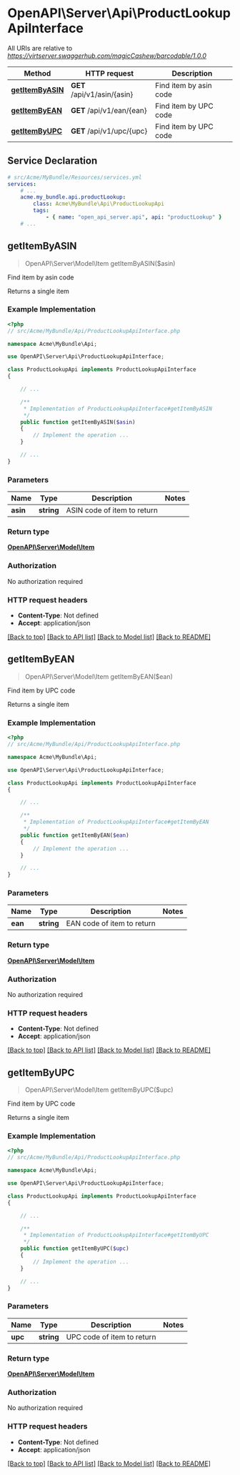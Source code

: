 # OpenAPI\Server\Api\ProductLookupApiInterface

All URIs are relative to *https://virtserver.swaggerhub.com/magicCashew/barcodable/1.0.0*

Method | HTTP request | Description
------------- | ------------- | -------------
[**getItemByASIN**](ProductLookupApiInterface.md#getItemByASIN) | **GET** /api/v1/asin/{asin} | Find item by asin code
[**getItemByEAN**](ProductLookupApiInterface.md#getItemByEAN) | **GET** /api/v1/ean/{ean} | Find item by UPC code
[**getItemByUPC**](ProductLookupApiInterface.md#getItemByUPC) | **GET** /api/v1/upc/{upc} | Find item by UPC code


## Service Declaration
```yaml
# src/Acme/MyBundle/Resources/services.yml
services:
    # ...
    acme.my_bundle.api.productLookup:
        class: Acme\MyBundle\Api\ProductLookupApi
        tags:
            - { name: "open_api_server.api", api: "productLookup" }
    # ...
```

## **getItemByASIN**
> OpenAPI\Server\Model\Item getItemByASIN($asin)

Find item by asin code

Returns a single item

### Example Implementation
```php
<?php
// src/Acme/MyBundle/Api/ProductLookupApiInterface.php

namespace Acme\MyBundle\Api;

use OpenAPI\Server\Api\ProductLookupApiInterface;

class ProductLookupApi implements ProductLookupApiInterface
{

    // ...

    /**
     * Implementation of ProductLookupApiInterface#getItemByASIN
     */
    public function getItemByASIN($asin)
    {
        // Implement the operation ...
    }

    // ...
}
```

### Parameters

Name | Type | Description  | Notes
------------- | ------------- | ------------- | -------------
 **asin** | **string**| ASIN code of item to return |

### Return type

[**OpenAPI\Server\Model\Item**](../Model/Item.md)

### Authorization

No authorization required

### HTTP request headers

 - **Content-Type**: Not defined
 - **Accept**: application/json

[[Back to top]](#) [[Back to API list]](../../README.md#documentation-for-api-endpoints) [[Back to Model list]](../../README.md#documentation-for-models) [[Back to README]](../../README.md)

## **getItemByEAN**
> OpenAPI\Server\Model\Item getItemByEAN($ean)

Find item by UPC code

Returns a single item

### Example Implementation
```php
<?php
// src/Acme/MyBundle/Api/ProductLookupApiInterface.php

namespace Acme\MyBundle\Api;

use OpenAPI\Server\Api\ProductLookupApiInterface;

class ProductLookupApi implements ProductLookupApiInterface
{

    // ...

    /**
     * Implementation of ProductLookupApiInterface#getItemByEAN
     */
    public function getItemByEAN($ean)
    {
        // Implement the operation ...
    }

    // ...
}
```

### Parameters

Name | Type | Description  | Notes
------------- | ------------- | ------------- | -------------
 **ean** | **string**| EAN code of item to return |

### Return type

[**OpenAPI\Server\Model\Item**](../Model/Item.md)

### Authorization

No authorization required

### HTTP request headers

 - **Content-Type**: Not defined
 - **Accept**: application/json

[[Back to top]](#) [[Back to API list]](../../README.md#documentation-for-api-endpoints) [[Back to Model list]](../../README.md#documentation-for-models) [[Back to README]](../../README.md)

## **getItemByUPC**
> OpenAPI\Server\Model\Item getItemByUPC($upc)

Find item by UPC code

Returns a single item

### Example Implementation
```php
<?php
// src/Acme/MyBundle/Api/ProductLookupApiInterface.php

namespace Acme\MyBundle\Api;

use OpenAPI\Server\Api\ProductLookupApiInterface;

class ProductLookupApi implements ProductLookupApiInterface
{

    // ...

    /**
     * Implementation of ProductLookupApiInterface#getItemByUPC
     */
    public function getItemByUPC($upc)
    {
        // Implement the operation ...
    }

    // ...
}
```

### Parameters

Name | Type | Description  | Notes
------------- | ------------- | ------------- | -------------
 **upc** | **string**| UPC code of item to return |

### Return type

[**OpenAPI\Server\Model\Item**](../Model/Item.md)

### Authorization

No authorization required

### HTTP request headers

 - **Content-Type**: Not defined
 - **Accept**: application/json

[[Back to top]](#) [[Back to API list]](../../README.md#documentation-for-api-endpoints) [[Back to Model list]](../../README.md#documentation-for-models) [[Back to README]](../../README.md)

